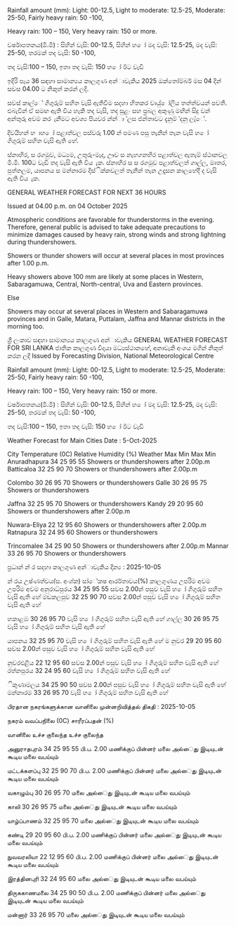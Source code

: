 Rainfall amount (mm): Light: 00-12.5, Light to moderate: 12.5-25, Moderate: 25-50, Fairly heavy rain: 50 -100,

Heavy rain: 100 – 150, Very heavy rain: 150 or more.

වර්ෂාපතනය(මි.මී) : සිහින් වැසි: 00-12.5, සිහින් හ ෝ මද වැසි: 12.5-25, මද වැසි: 25-50, තරමක් තද වැසි: 50 -100,

තද වැසි:100 – 150, ඉතා තද වැසි: 150 හ ෝ ඊට වැඩි

ඉදිරි පැය 36 සඳහා සාමාන්‍යය කාලගුණ අන්‍ාවැකිය 2025 ඔක්තෝම්බර් මස 04 දින්‍ සවස 04.00 ට නිකුත් කරන්‍ ලදි.

සවස් කාල්ේ ගිගුරුම් සහිත වැසි ඇතිවීම සදහා හිතකර වායු් ෝලීය තත්ත්වයන් පවතී. එබැවින් ඒ සමඟ ඇති විය හැකි තද වැසි, තද සුළං සහ ප්‍රබල අකුණු මඟින් සිදු වන්‍ අන්‍තුරු අවම කර ැනීමට අවශ්‍ය පියවර න්න්‍ා ්ලස ජන්‍තාවට දැනුම් ්දනු ලැ්ේ.

දිවයිහන් හ ාහ ෝ පළාත්වල පස්වරු 1.00 න් පමණ පසු තැනින් තැන වැසි හ ෝ ගිගුරුම් සහිත වැසි ඇති හේ.

ස්නාහිර, ස රගමුව, මධ්‍යම, උතුරු-මැද, ඌව ස නැහගනහිර පළාත්වල ඇතැම් ස්ථානවල මි.මී. 100ට වැඩි තද වැසි ඇති විය ැක. ස්නාහිර ස ස රගමුව පළාත්වලත් ගාල්ල, මාතර, පුත්තලම, යාපනය ස මන්නාරම දිස්ික්කවලත් තැනින් තැන උදෑසන කාලහේදී ද වැසි ඇති විය ැක.

GENERAL WEATHER FORECAST FOR NEXT 36 HOURS

Issued at 04.00 p.m. on 04 October 2025

Atmospheric conditions are favorable for thunderstorms in the evening. Therefore, general public is advised to take adequate precautions to minimize damages caused by heavy rain, strong winds and strong lightning during thundershowers.

Showers or thunder showers will occur at several places in most provinces after 1.00 p.m.

Heavy showers above 100 mm are likely at some places in Western, Sabaragamuwa, Central, North-central, Uva and Eastern provinces.

Else

Showers may occur at several places in Western and Sabaragamuwa provinces and in Galle, Matara, Puttalam, Jaffna and Mannar districts in the morning too.

ශ්‍රී ලංකාව සඳහා සාමාන්‍යය කාලගුණ අන්‍ාවැකිය GENERAL WEATHER FORECAST FOR SRI LANKA ජාතික කාලගුණ විදයා මධ්‍යස්ථානහේ, අනාවැකි අංශය මගින් නිකුත් කරන ලදි Issued by Forecasting Division, National Meteorological Centre

Rainfall amount (mm): Light: 00-12.5, Light to moderate: 12.5-25, Moderate: 25-50, Fairly heavy rain: 50 -100,

Heavy rain: 100 – 150, Very heavy rain: 150 or more.

වර්ෂාපතනය(මි.මී) : සිහින් වැසි: 00-12.5, සිහින් හ ෝ මද වැසි: 12.5-25, මද වැසි: 25-50, තරමක් තද වැසි: 50 -100,

තද වැසි:100 – 150, ඉතා තද වැසි: 150 හ ෝ ඊට වැඩි

Weather Forecast for Main Cities Date : 5-Oct-2025

City Temperature (0C) Relative Humidity (%) Weather Max Min Max Min Anuradhapura 34 25 95 55 Showers or thundershowers after 2.00p.m Batticaloa 32 25 90 70 Showers or thundershowers after 2.00p.m

Colombo 30 26 95 70 Showers or thundershowers Galle 30 26 95 75 Showers or thundershowers

Jaffna 32 25 95 70 Showers or thundershowers Kandy 29 20 95 60 Showers or thundershowers after 2.00p.m

Nuwara-Eliya 22 12 95 60 Showers or thundershowers after 2.00p.m Ratnapura 32 24 95 60 Showers or thundershowers

Trincomalee 34 25 90 50 Showers or thundershowers after 2.00p.m Mannar 33 26 95 70 Showers or thundershowers

ප්‍රධාන්‍ න්‍ ර සදහා කාලගුණ අන්‍ාවැකිය දින්‍ය : 2025-10-05

න්‍ රය උෂ්ණත්වය(්ස. අංශ්‍ක) සා්ේකෂ ආර්රතාවය(%) කාලගුණය උපරිම අවම උපරිම අවම අනුරාධ්‍පුරය 34 25 95 55 සවස 2.00න් පසුව වැසි හ ෝ ගිගුරුම් සහිත වැසි ඇති හේ මඩකලපුව 32 25 90 70 සවස 2.00න් පසුව වැසි හ ෝ ගිගුරුම් සහිත වැසි ඇති හේ

හකාළඹ 30 26 95 70 වැසි හ ෝ ගිගුරුම් සහිත වැසි ඇති හේ ගාල්ල 30 26 95 75 වැසි හ ෝ ගිගුරුම් සහිත වැසි ඇති හේ

යාපනය 32 25 95 70 වැසි හ ෝ ගිගුරුම් සහිත වැසි ඇති හේ ම නුවර 29 20 95 60 සවස 2.00න් පසුව වැසි හ ෝ ගිගුරුම් සහිත වැසි ඇති හේ

නුවරඑළිය 22 12 95 60 සවස 2.00න් පසුව වැසි හ ෝ ගිගුරුම් සහිත වැසි ඇති හේ රත්නපුරය 32 24 95 60 වැසි හ ෝ ගිගුරුම් සහිත වැසි ඇති හේ

ිකුණාමලය 34 25 90 50 සවස 2.00න් පසුව වැසි හ ෝ ගිගුරුම් සහිත වැසි ඇති හේ මන්නාරම 33 26 95 70 වැසි හ ෝ ගිගුරුම් සහිත වැසි ඇති හේ

பிரதான நகரங்களுக்கான வானிலை முன்னறிவித்தல் திகதி : 2025-10-05

நகரம் வவப்பநிலை (0C) சாரீரப்பதன் (%)

வானிலை உச்ச குலைந்த உச்ச குலைந்த

அனுராதபுரம் 34 25 95 55 பி.ப. 2.00 மணிக்குப் பின்னர் மலை அல்ைது இடியுடன் கூடிய மலை வபய்யும்

மட்டக்களப்பு 32 25 90 70 பி.ப. 2.00 மணிக்குப் பின்னர் மலை அல்ைது இடியுடன் கூடிய மலை வபய்யும்

வகாழும்பு 30 26 95 70 மலை அல்ைது இடியுடன் கூடிய மலை வபய்யும்

காலி 30 26 95 75 மலை அல்ைது இடியுடன் கூடிய மலை வபய்யும்

யாழ்ப்பாணம் 32 25 95 70 மலை அல்ைது இடியுடன் கூடிய மலை வபய்யும்

கண்டி 29 20 95 60 பி.ப. 2.00 மணிக்குப் பின்னர் மலை அல்ைது இடியுடன் கூடிய மலை வபய்யும்

நுவவரலியா 22 12 95 60 பி.ப. 2.00 மணிக்குப் பின்னர் மலை அல்ைது இடியுடன் கூடிய மலை வபய்யும்

இரத்தினபுரி 32 24 95 60 மலை அல்ைது இடியுடன் கூடிய மலை வபய்யும்

திருககாணமலை 34 25 90 50 பி.ப. 2.00 மணிக்குப் பின்னர் மலை அல்ைது இடியுடன் கூடிய மலை வபய்யும்

மன்னார் 33 26 95 70 மலை அல்ைது இடியுடன் கூடிய மலை வபய்யும்